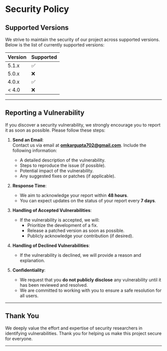 # **Security Policy**

## **Supported Versions**

We strive to maintain the security of our project across supported versions. Below is the list of currently supported versions:

| Version | Supported          |
| ------- | ------------------ |
| 5.1.x   | :white_check_mark: |
| 5.0.x   | :x:                |
| 4.0.x   | :white_check_mark: |
| < 4.0   | :x:                |

---

## **Reporting a Vulnerability**

If you discover a security vulnerability, we strongly encourage you to report it as soon as possible. Please follow these steps:

1. **Send an Email**:  
   Contact us via email at **[omkargupta702@gmail.com](mailto:omkargupta702@gmail.com)**. Include the following information:
   - A detailed description of the vulnerability.
   - Steps to reproduce the issue (if possible).
   - Potential impact of the vulnerability.
   - Any suggested fixes or patches (if applicable).

2. **Response Time**:  
   - We aim to acknowledge your report within **48 hours**.
   - You can expect updates on the status of your report every **7 days**.

3. **Handling of Accepted Vulnerabilities**:  
   - If the vulnerability is accepted, we will:
     - Prioritize the development of a fix.
     - Release a patched version as soon as possible.
     - Publicly acknowledge your contribution (if desired).

4. **Handling of Declined Vulnerabilities**:  
   - If the vulnerability is declined, we will provide a reason and explanation.

5. **Confidentiality**:  
   - We request that you **do not publicly disclose** any vulnerability until it has been reviewed and resolved. 
   - We are committed to working with you to ensure a safe resolution for all users.

---

## **Thank You**

We deeply value the effort and expertise of security researchers in identifying vulnerabilities. Thank you for helping us make this project secure for everyone.

--- 
